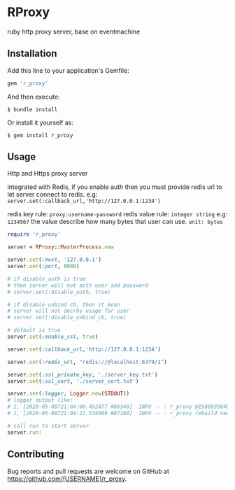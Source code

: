 # RProxy

ruby http proxy server, base on eventmachine

## Installation

Add this line to your application's Gemfile:

```ruby
gem 'r_proxy'
```

And then execute:

    $ bundle install

Or install it yourself as:

    $ gem install r_proxy

## Usage

Http and Https proxy server

integrated with Redis, if you enable auth then you must provide redis url
to let server connect to redis.
e.g: `server.set(:callback_url,'http://127.0.0.1:1234')`

redis key rule: `proxy:username-password`
redis value rule: `integer string` e.g: `1234567`
the value describe how many bytes that user can use. `unit: bytes`

```ruby
require 'r_proxy'

server = RProxy::MasterProcess.new

server.set(:host, '127.0.0.1')
server.set(:port, 8080)

# if disable_auth is true
# then server will not auth user and password
# server.set(:disable_auth, true)

# if disable unbind cb, then it mean
# server will not decrby usage for user
# server.set(:disable_unbind_cb, true)

# default is true 
server.set(:enable_ssl, true) 

server.set(:callback_url,'http://127.0.0.1:1234')

server.set(:redis_url, "redis://@localhost:6379/1")

server.set(:ssl_private_key, './server_key.txt')
server.set(:ssl_cert, './server_cert.txt')

server.set(:logger, Logger.new(STDOUT))
# logger output like:
# I, [2020-05-08T21:04:00.492477 #86348]  INFO -- : r_proxy @1588935840 process start....
# I, [2020-05-08T21:04:21.534989 #87168]  INFO -- : r_proxy rebuild new instance replace @1588935861....

# call run to start server
server.run!
```

## Contributing

Bug reports and pull requests are welcome on GitHub at https://github.com/[USERNAME]/r_proxy.

